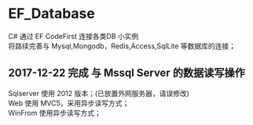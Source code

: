 # EF_Database
  C# 通过 EF CodeFirst 连接各类DB 小实例<br>
  将路续完善与 Mysql,Mongodb，Redis,Access,SqlLite 等数据库的连接；

## 2017-12-22 完成 与 Mssql Server 的数据读写操作
  Sqlserver 使用 2012 版本；(已放置外网服务器，请误修改)<br>
  Web 使用 MVC5，采用异步读写方式；<br>
  WinFrom 使用异步读写方式；<br>
